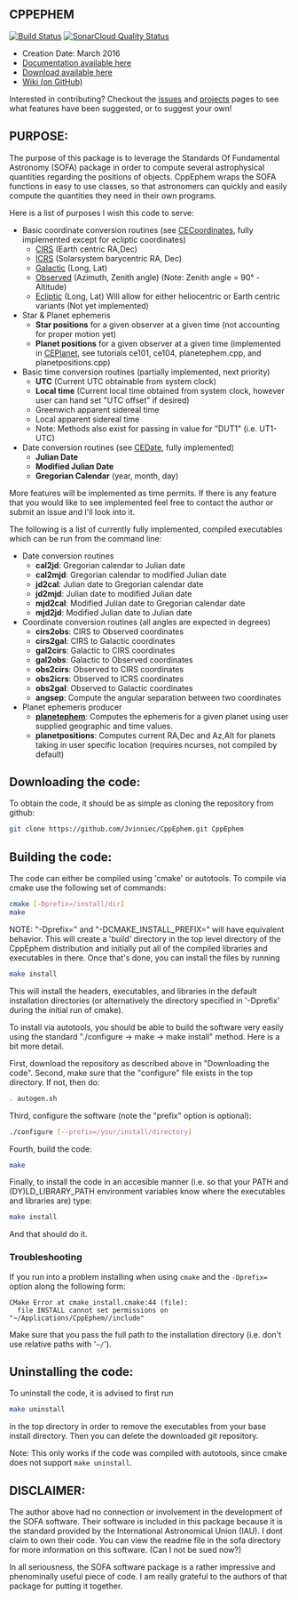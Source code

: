 CPPEPHEM
----------------------------------------------------------
[![Build Status](https://travis-ci.org/Jvinniec/CppEphem.svg?branch=master)](https://travis-ci.org/Jvinniec/CppEphem)
[![SonarCloud Quality Status](https://sonarcloud.io/api/badges/gate?key=cpp-ephem:master)](https://sonarcloud.io/dashboard?id=cpp-ephem%3Amaster)

* Creation Date: March 2016
* [Documentation available here](http://jvinniec.github.io/CppEphem/documentation/html/index.html)
* [Download available here](https://github.com/Jvinniec/CppEphem)
* [Wiki (on GitHub)](https://github.com/Jvinniec/CppEphem/wiki)

Interested in contributing? Checkout the [issues](https://github.com/Jvinniec/CppEphem/issues) 
and [projects](https://github.com/Jvinniec/CppEphem/projects) pages to see what
features have been suggested, or to suggest your own!

PURPOSE:
----------------------------------------------------------
The purpose of this package is to leverage the Standards
Of Fundamental Astronomy (SOFA) package in order to compute
several astrophysical quantities regarding the positions of
objects. CppEphem wraps the SOFA functions in easy to use
classes, so that astronomers can quickly and easily compute
the quantities they need in their own programs.

Here is a list of purposes I wish this code to serve:
* Basic coordinate conversion routines (see [CECoordinates](http://jvinniec.github.io/CppEphem/documentation/html/classCECoordinates.html), fully implemented except for ecliptic coordinates)
  - [CIRS](https://github.com/Jvinniec/CppEphem/wiki/Coordinate-Systems#cirs) (Earth centric RA,Dec)
  - [ICRS](https://github.com/Jvinniec/CppEphem/wiki/Coordinate-Systems#icrs) (Solarsystem barycentric RA, Dec)
  - [Galactic](https://github.com/Jvinniec/CppEphem/wiki/Coordinate-Systems#galactic) (Long, Lat)
  - [Observed](https://github.com/Jvinniec/CppEphem/wiki/Coordinate-Systems#observed) (Azimuth, Zenith angle) (Note: Zenith angle = 90&deg; - Altitude)
  - [Ecliptic](https://github.com/Jvinniec/CppEphem/wiki/Coordinate-Systems#ecliptic) (Long, Lat) Will allow for either heliocentric or Earth centric variants (Not yet implemented)
* Star & Planet ephemeris
  - __Star positions__ for a given observer at a given time (not accounting for proper motion yet)
  - __Planet positions__ for a given observer at a given time (implemented in [CEPlanet](http://jvinniec.github.io/CppEphem/documentation/html/classCEPlanet.html), see tutorials ce101, ce104, planetephem.cpp, and planetpositions.cpp)
* Basic time conversion routines (partially implemented, next priority)
  - __UTC__ (Current UTC obtainable from system clock)
  - __Local time__ (Current local time obtained from system clock, however user can hand set "UTC offset" if desired)
  - Greenwich apparent sidereal time
  - Local apparent sidereal time
  - Note: Methods also exist for passing in value for "DUT1" (i.e. UT1-UTC)
* Date conversion routines (see [CEDate](http://jvinniec.github.io/CppEphem/documentation/html/classCEDate.html), fully implemented)
  - __Julian Date__
  - __Modified Julian Date__
  - __Gregorian Calendar__ (year, month, day)

More features will be implemented as time permits. If there 
is any feature that you would like to see implemented feel 
free to contact the author or submit an issue and I'll
look into it.

The following is a list of currently fully implemented, compiled
executables which can be run from the command line:
* Date conversion routines
  - __cal2jd__: Gregorian calendar to Julian date
  - __cal2mjd__: Gregorian calendar to modified Julian date
  - __jd2cal__: Julian date to Gregorian calendar date
  - __jd2mjd__: Julian date to modified Julian date
  - __mjd2cal__: Modified Julian date to Gregorian calendar date
  - __mjd2jd__: Modified Julian date to Julian date
* Coordinate conversion routines (all angles are expected in degrees)
  - __cirs2obs__: CIRS to Observed coordinates
  - __cirs2gal__: CIRS to Galactic coordinates
  - __gal2cirs__: Galactic to CIRS coordinates
  - __gal2obs__: Galactic to Observed coordinates
  - __obs2cirs__: Observed to CIRS coordinates
  - __obs2icrs__: Observed to ICRS coordinates
  - __obs2gal__: Observed to Galactic coordinates
  - __angsep__: Compute the angular separation between two coordinates
* Planet ephemeris producer
  - [__planetephem__](https://github.com/Jvinniec/CppEphem/wiki/planetephem): Computes the ephemeris for a given planet using user supplied geographic and time values.
  - __planetpositions__: Computes current RA,Dec and Az,Alt for planets taking in user specific location (requires ncurses, not compiled by default)

Downloading the code:
----------------------------------------------------------
To obtain the code, it should be as simple as cloning the
repository from github:

```bash
git clone https://github.com/Jvinniec/CppEphem.git CppEphem
```

Building the code:
----------------------------------------------------------
The code can either be compiled using 'cmake' or autotools. To compile
via cmake use the following set of commands:

```bash
cmake [-Dprefix=/install/dir]
make
```

NOTE: "-Dprefix=" and "-DCMAKE_INSTALL_PREFIX=" will have equivalent behavior.
This will create a 'build' directory in the top level directory of the 
CppEphem distribution and initially put all of the compiled libraries and
executables in there. Once that's done, you can install the files by running

```bash
make install
```
This will install the headers, executables, and libraries in the default
installation directories (or alternatively the directory specified in 
'-Dprefix' during the initial run of cmake).

To install via autotools, you should be able to build the software 
very easily using the standard "./configure -> make -> make install" 
method. Here is a bit more detail.

First, download the repository as described above in "Downloading 
the code". Second, make sure that the "configure" file exists in 
the top directory. If not, then do:

```bash
. autogen.sh 
```

Third, configure the software (note the "prefix" option is optional):

```bash
./configure [--prefix=/your/install/directory] 
```

Fourth, build the code:

```bash
make 
```

Finally, to install the code in an accesible manner (i.e. so that 
your PATH and (DY)LD_LIBRARY_PATH environment variables know where
the executables and libraries are) type:

```bash
make install
```

And that should do it.

### Troubleshooting
If you run into a problem installing when using `cmake` and the `-Dprefix=` 
option along the following form:

```
CMake Error at cmake_install.cmake:44 (file):
  file INSTALL cannot set permissions on "~/Applications/CppEphem//include"
```

Make sure that you pass the full path to the installation directory (i.e. don't
use relative paths with '`~/`').

Uninstalling the code:
----------------------------------------------------------
To uninstall the code, it is advised to first run

```bash
make uninstall
```

in the top directory in order to remove the executables from your 
base install directory. Then you can delete the downloaded git repository.

Note: This only works if the code was compiled with autotools, since
cmake does not support `make uninstall`.

DISCLAIMER:
----------------------------------------------------------
The author above had no connection or involvement in the
development of the SOFA software. Their software is included
in this package because it is the standard provided by the
International Astronomical Union (IAU). I dont claim to own
their code. You can view the readme file in the sofa directory
for more information on this software. (Can I not be sued now?)

In all seriousness, the SOFA software package is a rather
impressive and phenominally useful piece of code. I am really
grateful to the authors of that package for putting it together.
